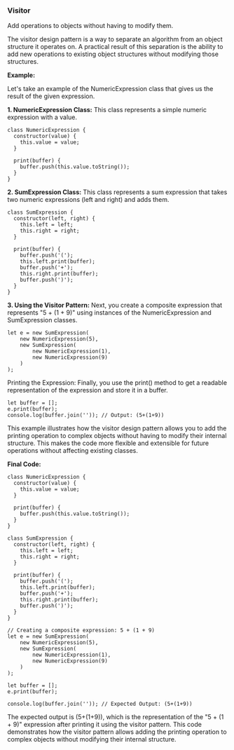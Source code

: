 ### Visitor

Add operations to objects without having to modify them.

The visitor design pattern is a way to separate an algorithm from an object structure it operates on. A practical result of this separation is the ability to add new operations to existing object structures without modifying those structures.

**Example:**

Let's take an example of the NumericExpression class that gives us the result of the given expression.

**1. NumericExpression Class:** This class represents a simple numeric expression with a value.

```
class NumericExpression {
  constructor(value) {
    this.value = value;
  }

  print(buffer) {
    buffer.push(this.value.toString());
  }
}
```

**2. SumExpression Class:** This class represents a sum expression that takes two numeric expressions (left and right) and adds them.

```
class SumExpression {
  constructor(left, right) {
    this.left = left;
    this.right = right;
  }

  print(buffer) {
    buffer.push('(');
    this.left.print(buffer);
    buffer.push('+');
    this.right.print(buffer);
    buffer.push(')');
  }
}
```

**3. Using the Visitor Pattern:** Next, you create a composite expression that represents "5 + (1 + 9)" using instances of the NumericExpression and SumExpression classes.

```
let e = new SumExpression(
    new NumericExpression(5),
    new SumExpression(
        new NumericExpression(1),
        new NumericExpression(9)
    )
);
```

Printing the Expression: Finally, you use the print() method to get a readable representation of the expression and store it in a buffer.

```
let buffer = [];
e.print(buffer);
console.log(buffer.join('')); // Output: (5+(1+9))
```

This example illustrates how the visitor design pattern allows you to add the printing operation to complex objects without having to modify their internal structure. This makes the code more flexible and extensible for future operations without affecting existing classes.

**Final Code:**

```
class NumericExpression {
  constructor(value) {
    this.value = value;
  }

  print(buffer) {
    buffer.push(this.value.toString());
  }
}

class SumExpression {
  constructor(left, right) {
    this.left = left;
    this.right = right;
  }

  print(buffer) {
    buffer.push('(');
    this.left.print(buffer);
    buffer.push('+');
    this.right.print(buffer);
    buffer.push(')');
  }
}

// Creating a composite expression: 5 + (1 + 9)
let e = new SumExpression(
    new NumericExpression(5),
    new SumExpression(
        new NumericExpression(1),
        new NumericExpression(9)
    )
);

let buffer = [];
e.print(buffer);

console.log(buffer.join('')); // Expected Output: (5+(1+9))
```

The expected output is (5+(1+9)), which is the representation of the "5 + (1 + 9)" expression after printing it using the visitor pattern. This code demonstrates how the visitor pattern allows adding the printing operation to complex objects without modifying their internal structure.
